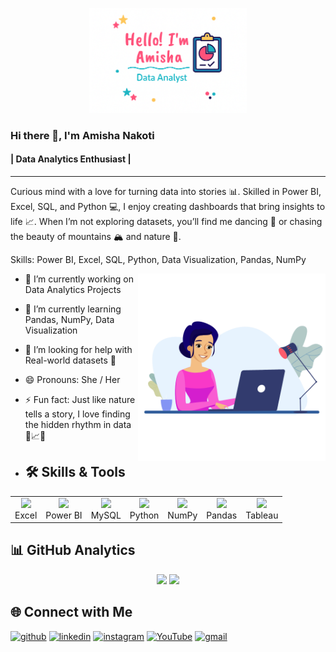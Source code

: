 <!-- Banner -->
<p align="center">
  <img src="assets1.png" width="50%">
</p>


### Hi there 👋, I'm  Amisha Nakoti
#### | Data Analytics Enthusiast |
---
Curious mind with a love for turning data into stories 📊. Skilled in Power BI, Excel, SQL, and Python 💻, I enjoy creating dashboards that bring insights to life 📈. When I’m not exploring datasets, you’ll find me dancing 💃 or chasing the beauty of mountains 🏔️ and nature 🌿.

Skills: Power BI, Excel, SQL, Python, Data Visualization, Pandas, NumPy

<img src="vw6LrzVLM8.gif" align="right" width="300"/>

- 🔭 I’m currently working on Data Analytics Projects  
- 🌱 I’m currently learning Pandas, NumPy, Data Visualization  
- 🤔 I’m looking for help with Real-world datasets 📂  
- 😄 Pronouns: She / Her  
- ⚡ Fun fact: Just like nature tells a story, I love finding the hidden rhythm in data 🌄📈💃  




- ## 🛠 Skills & Tools
<table>
<tr>
<td align="center">
  <img src="https://img.icons8.com/color/96/microsoft-excel-2019--v1.png" width="60"/><br>Excel
</td>
<td align="center">
  <img src="https://img.icons8.com/color/96/power-bi.png" width="60"/><br>Power BI
</td>
<td align="center">
  <img src="https://img.icons8.com/fluency/96/mysql-logo.png" width="60"/><br>MySQL
</td>
<td align="center">
  <img src="https://cdn.jsdelivr.net/gh/devicons/devicon/icons/python/python-original.svg" width="60"/><br>Python
</td>
<td align="center">
  <img src="https://numpy.org/images/logo.svg" width="80"/><br>NumPy
</td>
<td align="center">
  <img src="https://pandas.pydata.org/static/img/pandas_mark.svg" width="80"/><br>Pandas
</td>
<td align="center">
  <img src="https://img.icons8.com/color/96/tableau-software.png" width="60"/><br>Tableau
</td>
</tr>
</table>

## 📊 GitHub Analytics

<p align="center">
  <img src="https://github-readme-stats.vercel.app/api?username=amishanakoti143&show_icons=true&theme=radical&hide_border=true" height="150"/>
  <img src="https://github-readme-stats.vercel.app/api/top-langs/?username=amishanakoti143&layout=compact&theme=radical&hide_border=true&langs_count=8" height="150"/>

</p>





## 🌐 Connect with Me
[<img src='https://cdn.jsdelivr.net/npm/simple-icons@3.0.1/icons/github.svg' alt='github' height='40'>](https://github.com/amishanakoti143)  [<img src='https://cdn.jsdelivr.net/npm/simple-icons@3.0.1/icons/linkedin.svg' alt='linkedin' height='40'>](https://www.linkedin.com/in/https://www.linkedin.com/in/amisha-nakoti-769899358/)  [<img src='https://cdn.jsdelivr.net/npm/simple-icons@3.0.1/icons/instagram.svg' alt='instagram' height='40'>](https://www.instagram.com/amu_nakoti/)  [<img src='https://cdn.jsdelivr.net/npm/simple-icons@3.0.1/icons/youtube.svg' alt='YouTube' height='40'>](https://www.youtube.com/channel/https://www.youtube.com/@amunakoti4698)  [<img src='https://cdn.jsdelivr.net/npm/simple-icons@3.0.1/icons/gmail.svg' alt='gmail' height='40'>](amunakoti143@gmail.com) 
